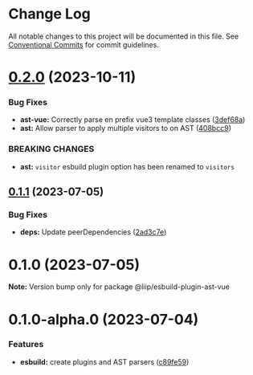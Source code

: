 # Change Log

All notable changes to this project will be documented in this file.
See [Conventional Commits](https://conventionalcommits.org) for commit guidelines.

# [0.2.0](https://github.com/liip/class-prefixer/compare/@liip/esbuild-plugin-ast-vue@0.1.1...@liip/esbuild-plugin-ast-vue@0.2.0) (2023-10-11)

### Bug Fixes

- **ast-vue:** Correctly parse en prefix vue3 template classes ([3def68a](https://github.com/liip/class-prefixer/commit/3def68a31dcf6e4600b32068fc1e8f88f064565a))
- **ast:** Allow parser to apply multiple visitors to on AST ([408bcc9](https://github.com/liip/class-prefixer/commit/408bcc9f72d8f5c73d87405bdfd721af9a9346de))

### BREAKING CHANGES

- **ast:** `visitor` esbuild plugin option has been renamed to `visitors`

## [0.1.1](https://github.com/liip/class-prefixer/compare/@liip/esbuild-plugin-ast-vue@0.1.0...@liip/esbuild-plugin-ast-vue@0.1.1) (2023-07-05)

### Bug Fixes

- **deps:** Update peerDependencies ([2ad3c7e](https://github.com/liip/class-prefixer/commit/2ad3c7e461ed73601b6e168356acb331ca3468c9))

# 0.1.0 (2023-07-05)

**Note:** Version bump only for package @liip/esbuild-plugin-ast-vue

# 0.1.0-alpha.0 (2023-07-04)

### Features

- **esbuild:** create plugins and AST parsers ([c89fe59](https://github.com/liip/class-prefixer/commit/c89fe59c1de5f0aac98da74dfb4d2289e88f608c))
